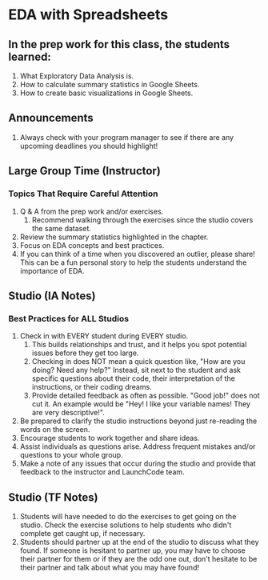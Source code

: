 # EDA with Spreadsheets

## In the prep work for this class, the students learned:

1. What Exploratory Data Analysis is.
1. How to calculate summary statistics in Google Sheets.
1. How to create basic visualizations in Google Sheets.

## Announcements
1. Always check with your program manager to see if there are any upcoming deadlines you should highlight!

## Large Group Time (Instructor)

### Topics That Require Careful Attention
1. Q & A from the prep work and/or exercises.
   1. Recommend walking through the exercises since the studio covers the same dataset.
1. Review the summary statistics highlighted in the chapter.
1. Focus on EDA concepts and best practices.
1. If you can think of a time when you discovered an outlier, please share! This can be a fun personal story to help the students understand the importance of EDA.

## Studio (IA Notes)

### Best Practices for ALL Studios
1. Check in with EVERY student during EVERY studio.
   1. This builds relationships and trust, and it helps you spot potential issues before they get too large.
   1. Checking in does NOT mean a quick question like, "How are you doing? Need any help?" Instead, sit next to the student and ask specific questions about their code, their interpretation of the instructions, or their coding dreams.
   1. Provide detailed feedback as often as possible. "Good job!" does not cut it. An example would be "Hey! I like your variable names! They are very descriptive!".
1. Be prepared to clarify the studio instructions beyond just re-reading the words on the screen.
1. Encourage students to work together and share ideas.
1. Assist individuals as questions arise. Address frequent mistakes and/or questions to your whole group.
1. Make a note of any issues that occur during the studio and provide that feedback to the instructor and LaunchCode team.

## Studio (TF Notes)

1. Students will have needed to do the exercises to get going on the studio. Check the exercise solutions to help students who didn't complete get caught up, if necessary.
1. Students should partner up at the end of the studio to discuss what they found. If someone is hesitant to partner up, you may have to choose their partner for them or if they are the odd one out, don't hesitate to be their partner and talk about what you may have found!